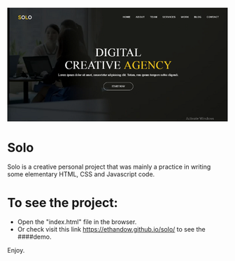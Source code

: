 ![personal project](https://github.com/EthanDow/solo/blob/master/Capture.PNG)
# Solo


Solo is a creative personal project that was mainly a practice in writing some elementary HTML, CSS and Javascript code. 

# To see the project: 

- Open the "index.html" file in the browser.  
- Or check visit this link https://ethandow.github.io/solo/ to see the ####demo. 

Enjoy. 
